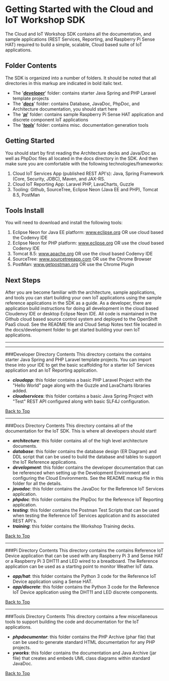 
**Getting Started with the Cloud and IoT Workshop SDK**
==================
The Cloud and IoT Workshop SDK contains all the documentation, and sample applications (REST Services, Reporting, and Raspberry Pi Sense HAT) required to build a simple, scalable, Cloud based suite of IoT applications.

Folder Contents
--------
The SDK is organized into a number of folders. It should be noted that all directories in this markup are indicated in bold italic text.
 - The '[***developer***](#developer-directory-contents)' folder: contains starter Java Spring and PHP Laravel template projects 
 - The '[***docs***](#docs-directory-contents)' folder: contains Database, JavaDoc, PhpDoc, and Architecture documentation, you should start here 
 - The '[***pi***](#pi-directory-contents)' folder: contains sample Raspberry Pi Sense HAT application and discrete component IoT applications 
 - The '[***tools***](#tools-directory-contents)' folder: contains misc. documentation generation tools

Getting Started
--------
You should start by first reading the Architecture decks and Java/Doc as well as PhpDoc files all located in the docs directory in the SDK. And then make sure you are comfortable with the following technologies/frameworks:
1) Cloud IoT Services App (published REST API's): Java, Spring Framework (Core, Security, JDBC), Maven, and JAX-RS.
2) Cloud IoT Reporting App: Laravel PHP, LavaCharts, Guzzle
3) Tooling: Github, SourceTree, Eclipse Neon (Java EE and PHP), Tomcat 8.5, PostMan

Tools Install
--------
You will need to download and install the following tools:
1. Eclipse Neon for Java EE platform: www.eclipse.org OR use cloud based the Codenvy IDE
2. Eclipse Neon for PHP platform: www.eclipse.org OR use the cloud based Codenvy IDE
3. Tomcat 8.5: www.apache.org OR use the cloud based Codenvy IDE
4. SourceTree: www.sourcetreeapp.com OR use the Chrome Browser
5. PostMan: www.getpostman.org OR use the Chrome Plugin

Next Steps
--------
After you are become familiar with the architecture, sample applications, and tools you can start building your own IoT applications using the sample reference applications in the SDK as a guide. As a developer, there are application build instructions for doing all development in the cloud based Cloudenvy IDE or desktop Eclipse Neon IDE. All code is maintained in the Github cloud based source control system and deployed to the OpenShift PaaS cloud. See the README file and Cloud Setup Notes text file located in the docs/development folder to get started building your own IoT applications.


----------

----------

###Developer Directory Contents
This directory contains the contains starter Java Spring and PHP Laravel template projects. You can import these into your IDE to get the basic scaffolding for a starter IoT Services application and an IoT Reporting application.

 - ***cloudapp***: this folder contains a basic PHP Laravel Project with the "Hello World" page along with the Guzzle and LavaCharts libraries added.
 - ***cloudservices***: this folder contains a basic Java Spring Project with "Test" REST API configured along with basic SLF4J configuration.

[Back to Top](#getting-started-with-the-cloud-and-iot-workshop-sdk)

----------

###Docs Directory Contents
This directory contains all of the documentation for the IoT SDK. This is where all developers should start!

 - ***architecture***: this folder contains all of the high level architecture documents.
 - ***database***: this folder contains the database design (ER Diagram) and DDL script that can be used to build the database and tables to support the IoT Reference applications.
 - ***development***: this folder contains the developer documentation that can be referenced when setting up the Development Environment and configuring the Cloud Environments. See the README markup file in this folder for all the details.
 - ***javadoc***: this folder contains the JavaDoc for the Reference IoT Services application.
 - ***phpdoc***: this folder contains the PhpDoc for the Reference IoT Reporting application.
 - ***testing***: this folder contains the Postman Test Scripts that can be used when testing the Reference IoT Services application and its associated REST API's.
 - ***training***: this folder contains the Workshop Training decks.

[Back to Top](#getting-started-with-the-cloud-and-iot-workshop-sdk)

----------

###Pi Directory Contents
This directory contains the contains Reference IoT Device application that can be used with any Raspberry Pi 3 and Sense HAT or a Raspberry Pi 3 DHT11 and LED wired to a breadboard. The Reference application can be used as a starting point to monitor Weather IoT data.

 - ***app/hat***: this folder contains the Python 3 code for the Reference IoT Device application using a Sense HAT.
 - ***app/discrete***: this folder contains the Python 3 code for the Reference IoT Device application using the DHT11 and LED discrete components.

[Back to Top](#getting-started-with-the-cloud-and-iot-workshop-sdk)

----------

###Tools Directory Contents
This directory contains a few miscellaneous tools to support building the code and documentation for the IoT applications.

 - ***phpdocumentor***: this folder contains the PHP Archive (phar file) that can be used to generate standard HTML documentation for any PHP projects.
 - ***yworks***: this folder contains the documentation and Java Archive (jar file) that creates and embeds UML class diagrams within standard JavaDoc.

[Back to Top](#getting-started-with-the-cloud-and-iot-workshop-sdk)
